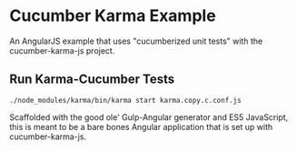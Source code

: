 # Cucumber Karma Example
An AngularJS example that uses "cucumberized unit tests" with the cucumber-karma-js project.

## Run Karma-Cucumber Tests
`./node_modules/karma/bin/karma start karma.copy.c.conf.js`

Scaffolded with the good ole' Gulp-Angular generator and ES5 JavaScript, this is meant to be a bare bones Angular application that is set up with cucumber-karma-js.

